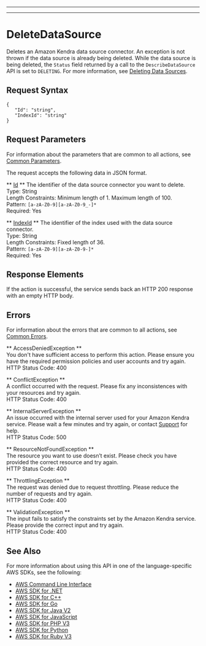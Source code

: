 --------

--------

# DeleteDataSource<a name="API_DeleteDataSource"></a>

Deletes an Amazon Kendra data source connector\. An exception is not thrown if the data source is already being deleted\. While the data source is being deleted, the `Status` field returned by a call to the `DescribeDataSource` API is set to `DELETING`\. For more information, see [Deleting Data Sources](https://docs.aws.amazon.com/kendra/latest/dg/delete-data-source.html)\.

## Request Syntax<a name="API_DeleteDataSource_RequestSyntax"></a>

```
{
   "Id": "string",
   "IndexId": "string"
}
```

## Request Parameters<a name="API_DeleteDataSource_RequestParameters"></a>

For information about the parameters that are common to all actions, see [Common Parameters](CommonParameters.md)\.

The request accepts the following data in JSON format\.

 ** [Id](#API_DeleteDataSource_RequestSyntax) **   <a name="Kendra-DeleteDataSource-request-Id"></a>
The identifier of the data source connector you want to delete\.  
Type: String  
Length Constraints: Minimum length of 1\. Maximum length of 100\.  
Pattern: `[a-zA-Z0-9][a-zA-Z0-9_-]*`   
Required: Yes

 ** [IndexId](#API_DeleteDataSource_RequestSyntax) **   <a name="Kendra-DeleteDataSource-request-IndexId"></a>
The identifier of the index used with the data source connector\.  
Type: String  
Length Constraints: Fixed length of 36\.  
Pattern: `[a-zA-Z0-9][a-zA-Z0-9-]*`   
Required: Yes

## Response Elements<a name="API_DeleteDataSource_ResponseElements"></a>

If the action is successful, the service sends back an HTTP 200 response with an empty HTTP body\.

## Errors<a name="API_DeleteDataSource_Errors"></a>

For information about the errors that are common to all actions, see [Common Errors](CommonErrors.md)\.

 ** AccessDeniedException **   
You don't have sufficient access to perform this action\. Please ensure you have the required permission policies and user accounts and try again\.  
HTTP Status Code: 400

 ** ConflictException **   
A conflict occurred with the request\. Please fix any inconsistences with your resources and try again\.  
HTTP Status Code: 400

 ** InternalServerException **   
An issue occurred with the internal server used for your Amazon Kendra service\. Please wait a few minutes and try again, or contact [ Support](http://aws.amazon.com/aws.amazon.com/contact-us) for help\.  
HTTP Status Code: 500

 ** ResourceNotFoundException **   
The resource you want to use doesn’t exist\. Please check you have provided the correct resource and try again\.  
HTTP Status Code: 400

 ** ThrottlingException **   
The request was denied due to request throttling\. Please reduce the number of requests and try again\.  
HTTP Status Code: 400

 ** ValidationException **   
The input fails to satisfy the constraints set by the Amazon Kendra service\. Please provide the correct input and try again\.  
HTTP Status Code: 400

## See Also<a name="API_DeleteDataSource_SeeAlso"></a>

For more information about using this API in one of the language\-specific AWS SDKs, see the following:
+  [AWS Command Line Interface](https://docs.aws.amazon.com/goto/aws-cli/kendra-2019-02-03/DeleteDataSource) 
+  [AWS SDK for \.NET](https://docs.aws.amazon.com/goto/DotNetSDKV3/kendra-2019-02-03/DeleteDataSource) 
+  [AWS SDK for C\+\+](https://docs.aws.amazon.com/goto/SdkForCpp/kendra-2019-02-03/DeleteDataSource) 
+  [AWS SDK for Go](https://docs.aws.amazon.com/goto/SdkForGoV1/kendra-2019-02-03/DeleteDataSource) 
+  [AWS SDK for Java V2](https://docs.aws.amazon.com/goto/SdkForJavaV2/kendra-2019-02-03/DeleteDataSource) 
+  [AWS SDK for JavaScript](https://docs.aws.amazon.com/goto/AWSJavaScriptSDK/kendra-2019-02-03/DeleteDataSource) 
+  [AWS SDK for PHP V3](https://docs.aws.amazon.com/goto/SdkForPHPV3/kendra-2019-02-03/DeleteDataSource) 
+  [AWS SDK for Python](https://docs.aws.amazon.com/goto/boto3/kendra-2019-02-03/DeleteDataSource) 
+  [AWS SDK for Ruby V3](https://docs.aws.amazon.com/goto/SdkForRubyV3/kendra-2019-02-03/DeleteDataSource) 